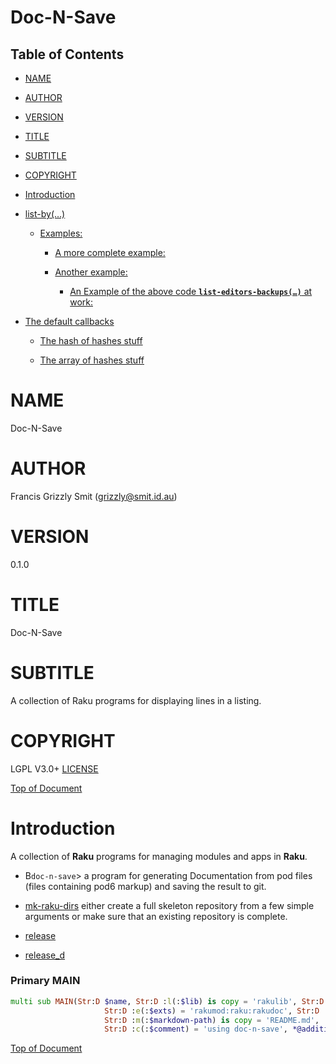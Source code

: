 Doc-N-Save 
===========

Table of Contents
-----------------

  * [NAME](#name)

  * [AUTHOR](#author)

  * [VERSION](#version)

  * [TITLE](#title)

  * [SUBTITLE](#subtitle)

  * [COPYRIGHT](#copyright)

  * [Introduction](#introduction)

  * [list-by(…)](#list-by)

    * [Examples:](#examples)

      * [A more complete example:](#a-more-complete-example)

      * [Another example:](#another-example)

        * [An Example of the above code **`list-editors-backups(…)`** at work:](#An-Example-of-the-above-code-list-editors-backups-at-work)

  * [The default callbacks](#the-default-callbacks)

    * [The hash of hashes stuff](#the-hash-of-hashes-stuff)

    * [The array of hashes stuff](#the-array-of-hashes-stuff)

NAME
====

Doc-N-Save 

AUTHOR
======

Francis Grizzly Smit (grizzly@smit.id.au)

VERSION
=======

0.1.0

TITLE
=====

Doc-N-Save

SUBTITLE
========

A collection of Raku programs for displaying lines in a listing.

COPYRIGHT
=========

LGPL V3.0+ [LICENSE](https://github.com/grizzlysmit/Display-Listings/blob/main/LICENSE)

[Top of Document](#table-of-contents)

Introduction
============

A collection of **Raku** programs for managing modules and apps in **Raku**. 

  * B`doc-n-save`> a program for generating Documentation from pod files (files containing pod6 markup) and saving the result to git.

  * [mk-raku-dirs](/docs/mk-raku-dirs.md) either create a full skeleton repository from a few simple arguments or make sure that an existing repository is complete. 

  * [release](/docs/release.md)

  * [release_d](/docs/release_d.md)

### Primary MAIN 

```raku
multi sub MAIN(Str:D $name, Str:D :l(:$lib) is copy = 'rakulib', Str:D :b(:$bin) is copy = 'bin',
                     Str:D :e(:$exts) = 'rakumod:raku:rakudoc', Str:D :d(:$docs) is copy = 'docs',
                     Str:D :m(:$markdown-path) is copy = 'README.md',
                     Str:D :c(:$comment) = 'using doc-n-save', *@additional-pod-files --> Int:D)
```

[Top of Document](#table-of-contents)

